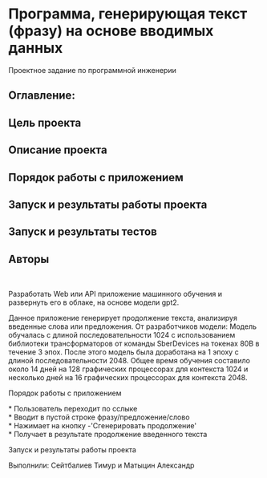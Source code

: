 # Программа, генерирующая текст (фразу) на основе вводимых данных
<p>
Проектное задание по программной инженерии
<p>
<h2>Оглавление:</h2>
<h2><a name="#aim"> Цель проекта</a></h2>
<h2><a name="#description"> Описание проекта</a></h2>
<h2><a name="#steps"> Порядок работы с приложением</a></h2>
<h2><a name="#results"> Запуск и результаты работы проекта</a></h2>
<h2><a name="#tests_results"> Запуск и результаты тестов</a></h2>
<h2><a name="#authors"> Авторы</a></h2>

<br>
<p id="aim">Разработать Web или API приложение машинного обучения и развернуть его в облаке, на основе модели gpt2.</p>
<p id="description">
Данное приложение генерирует продолжение текста, анализируя введенные слова или предложения.
От разработчиков модели:
Модель обучалась с длиной последовательности 1024 с использованием библиотеки трансформаторов от команды SberDevices на токенах 80B в течение 3 эпох. После этого модель была доработана на 1 эпоху с длиной последовательности 2048.
Общее время обучения составило около 14 дней на 128 графических процессорах для контекста 1024 и несколько дней на 16 графических процессорах для контекста 2048.
</p>
 <p id="steps">Порядок работы с приложением</p>
<p>
* Пользователь переходит по сслыке <br>
* Вводит в пустой строке фразу/предложение/слово <br>
* Нажимает на кнопку -'Сгенерировать продолжение'<br>
* Получает в результате продолжение введенного текста

<p id="results">Запуск и результаты работы проекта
</p>

<p id="authors" >Выполнили: Сейтбалиев Тимур и Матыцин Александр</p>
